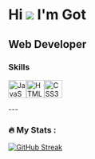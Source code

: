 Hi ![](https://user-images.githubusercontent.com/18350557/176309783-0785949b-9127-417c-8b55-ab5a4333674e.gif) I'm Got
===========================================================================================================================

Web Developer
-------------

### Skills

<p align="left">
<a href="https://developer.mozilla.org/en-US/docs/Web/JavaScript" target="_blank" rel="noreferrer"><img src="https://raw.githubusercontent.com/danielcranney/readme-generator/main/public/icons/skills/javascript-colored.svg" width="36" height="36" alt="JavaScript" /></a><a href="https://developer.mozilla.org/en-US/docs/Glossary/HTML5" target="_blank" rel="noreferrer"><img src="https://raw.githubusercontent.com/danielcranney/readme-generator/main/public/icons/skills/html5-colored.svg" width="36" height="36" alt="HTML5" /></a><a href="https://www.w3.org/TR/CSS/#css" target="_blank" rel="noreferrer"><img src="https://raw.githubusercontent.com/danielcranney/readme-generator/main/public/icons/skills/css3-colored.svg" width="36" height="36" alt="CSS3" /></a>
</p>
---

### :fire: My Stats :
<a href="https://git.io/streak-stats"><img src="https://github-readme-streak-stats.herokuapp.com?user=Srqjvdwkruq&theme=dark" alt="GitHub Streak" /></a>
